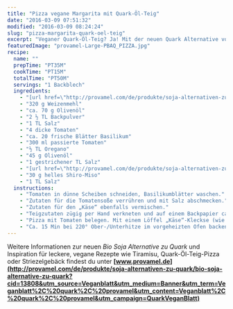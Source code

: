 ```yaml
---
title: "Pizza vegane Margarita mit Quark-Öl-Teig"
date: "2016-03-09 07:51:32"
modified: "2016-03-09 08:24:24"
slug: "pizza-margarita-quark-oel-teig"
excerpt: "Veganer Quark-Öl-Teig? Ja! Mit der neuen Quark Alternative von Provamel ist das jetzt möglich. Probiert diese Pizza! Schmeckt hervorragend."
featuredImage: "provamel-Large-PBAQ_PIZZA.jpg"
recipe:
  name: ""
  prepTime: "PT35M"
  cookTime: "PT15M"
  totalTime: "PT50M"
  servings: "1 Backblech"
  ingredients:
    - "[url href=\"http://provamel.com/de/produkte/soja-alternativen-zu-quark/bio-soja-alternative-zu-quark?cid=13808&utm_source=Veganblatt&utm_medium=Banner&utm_term=Veganblatt%2C%20quark%2C%20provamel&utm_content=Veganblatt%2C%20quark%2C%20provamel&utm_campaign=QuarkVeganBlatt\" target=\"_blank\"]220 g Provamel Bio Soja Alternative zu Quark[/url]"
    - "320 g Weizenmehl"
    - "ca. 70 g Olivenöl"
    - "2 ½ TL Backpulver"
    - "1 TL Salz"
    - "4 dicke Tomaten"
    - "ca. 20 frische Blätter Basilikum"
    - "300 ml passierte Tomaten"
    - "½ TL Oregano"
    - "45 g Olivenöl"
    - "1 gestrichener TL Salz"
    - "[url href=\"http://provamel.com/de/produkte/soja-alternativen-zu-quark/bio-soja-alternative-zu-quark?cid=13808&utm_source=Veganblatt&utm_medium=Banner&utm_term=Veganblatt%2C%20quark%2C%20provamel&utm_content=Veganblatt%2C%20quark%2C%20provamel&utm_campaign=QuarkVeganBlatt\" target=\"_blank\"]200 g Provamel Bio Soja Alternative zu Quark[/url]"
    - "30 g helles Shiro-Miso"
    - "1 TL Salz"
  instructions:
    - "Tomaten in dünne Scheiben schneiden, Basilikumblätter waschen."
    - "Zutaten für die Tomatensoße verrühren und mit Salz abschmecken."
    - "Zutaten für den „Käse“ ebenfalls vermischen."
    - "Teigzutaten zügig per Hand verkneten und auf einem Backpapier ca. 1 ½ cm dick ausrollen oder mit den Fingern flach drücken. Teig mit Backpapier auf ein Backblech ziehen und mit der Tomatensoße bestreichen."
    - "Pizza mit Tomaten belegen. Mit einem Löffel „Käse“-Kleckse (wie Mozzarella) auf der Pizza verteilen."
    - "Ca. 15 Min bei 220° Ober-/Unterhitze im vorgeheizten Ofen backen. Anschließend getrockneten Oregano, ein bisschen Olivenöl sowie die frischen Basilikumblätter auf der Pizza verteilen."
---
```


Weitere Informationen zur neuen _Bio Soja Alternative zu Quark_ und Inspiration für leckere, vegane Rezepte wie Tiramisu, Quark-Öl-Teig-Pizza oder Striezelgebäck findest du unter **[www.provamel.de](http://provamel.com/de/produkte/soja-alternativen-zu-quark/bio-soja-alternative-zu-quark?cid=13808&utm_source=Veganblatt&utm_medium=Banner&utm_term=Veganblatt%2C%20quark%2C%20provamel&utm_content=Veganblatt%2C%20quark%2C%20provamel&utm_campaign=QuarkVeganBlatt)**